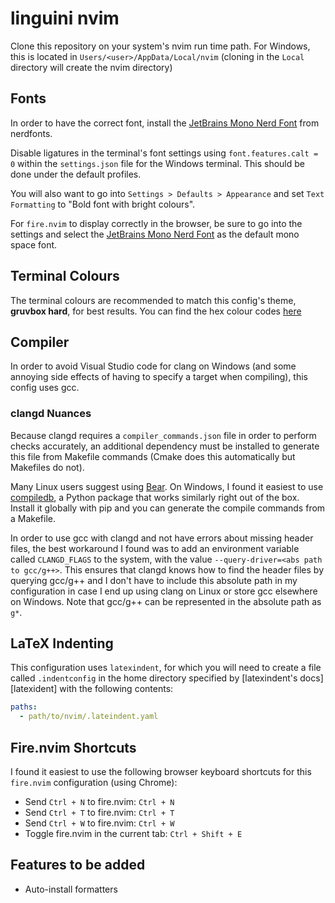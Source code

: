 # linguini nvim

Clone this repository on your system's nvim run time path. For Windows, this is located in
`Users/<user>/AppData/Local/nvim` (cloning in the `Local` directory will create the nvim directory)

## Fonts

In order to have the correct font, install the [JetBrains Mono Nerd Font][nerd-fonts] from nerdfonts.

Disable ligatures in the terminal's font settings using `font.features.calt = 0` within the `settings.json` file
for the Windows terminal. This should be done under the default profiles.

You will also want to go into `Settings > Defaults > Appearance` and set `Text Formatting` to "Bold font with bright
colours".

For `fire.nvim` to display correctly in the browser, be sure to go into the settings and select the
[JetBrains Mono Nerd Font][nerd-fonts] as the default mono space font.

## Terminal Colours

The terminal colours are recommended to match this config's theme, **gruvbox hard**, for best results. You can find the
hex colour codes [here][gruvbox]

## Compiler

In order to avoid Visual Studio code for clang on Windows (and some annoying side effects of having to specify a target
when compiling), this config uses gcc.

### clangd Nuances

Because clangd requires a `compiler_commands.json` file in order to perform checks accurately, an additional dependency
must be installed to generate this file from Makefile commands (Cmake does this automatically but Makefiles do not).

Many Linux users suggest using [Bear][bear]. On Windows, I found it easiest to use [compiledb][compiledb], a Python
package that works similarly right out of the box. Install it globally with pip and you can generate the compile
commands from a Makefile.

In order to use gcc with clangd and not have errors about missing header files, the best workaround I found was to add
an environment variable called `CLANGD_FLAGS` to the system, with the value `--query-driver=<abs path to gcc/g++>`. This
ensures that clangd knows how to find the header files by querying gcc/g++ and I don't have to include this absolute
path in my configuration in case I end up using clang on Linux or store gcc elsewhere on Windows. Note that gcc/g++ can
be represented in the absolute path as `g*`.

## LaTeX Indenting

This configuration uses `latexindent`, for which you will need to create a file called `.indentconfig` in the home
directory specified by [latexindent's docs][latexident] with the following contents:
```yaml
paths:
  - path/to/nvim/.lateindent.yaml
```

## Fire.nvim Shortcuts

I found it easiest to use the following browser keyboard shortcuts for this `fire.nvim` configuration (using Chrome):

- Send `Ctrl + N` to fire.nvim: `Ctrl + N`
- Send `Ctrl + T` to fire.nvim: `Ctrl + T`
- Send `Ctrl + W` to fire.nvim: `Ctrl + W`
- Toggle fire.nvim in the current tab: `Ctrl + Shift + E`

## Features to be added

- Auto-install formatters

[nerd-fonts]: https://www.nerdfonts.com/font-downloads
[gruvbox]: https://github.com/morhetz/gruvbox
[compiler-workaround]: https://wetmelon.github.io/clang-on-windows.html
[llvm]: https://github.com/llvm/llvm-project/releases
[mingw]: https://github.com/niXman/mingw-builds-binaries/releases
[bear]: https://github.com/rizsotto/Bear
[compiledb]: https://github.com/nickdiego/compiledb
[latexindent]: https://latexindentpl.readthedocs.io/en/stable/sec-indent-config-and-settings.html#indentconfig-yaml-and-indentconfig-yaml

